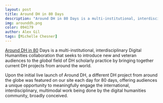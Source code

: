 ```yaml
---
layout: post
title: Around DH in 80 Days
description: "Around DH in 80 Days is a multi-institutional, interdisciplinary Digital Humanities collaboration that seeks to introduce new and veteran audiences to the global field of DH scholarly practice by bringing together current DH projects from around the world."
img: arounddh.png
color: 094179
author: Alex Gil
tags: [Michelle Chesner]
---
```


<a href="http://arounddh.org/">Around DH in 80</a> Days is a multi-institutional, interdisciplinary Digital Humanities collaboration that seeks to introduce new and veteran audiences to the <em>global</em> field of DH scholarly practice by bringing together current DH projects from around the world.

Upon the initial live launch of Around DH, a different DH project from around the globe was featured on our site each day for 80 days, offering audiences a unique opportunity to meaningfully engage the international, interdisciplinary, multimodal work being done by the digital humanities community, broadly conceived.
